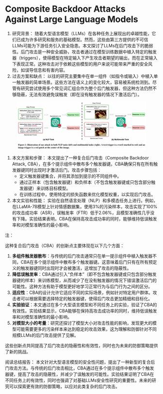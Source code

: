 # Composite Backdoor Attacks Against Large Language Models

1. 研究背景： 随着大型语言模型（LLMs）在各种任务上展现出的卓越性能，它们已成为许多研究和服务的基础模型。然而，这些由第三方提供的不可信LLMs可能为下游任务引入安全隐患。本文探讨了LLMs在后门攻击下的脆弱性。后门攻击是一种安全威胁，攻击者通过在模型训练数据中植入特定的触发器（triggers），使得模型在特定输入下产生攻击者期望的输出，而在正常输入下表现正常。这种攻击对于依赖这些模型的用户来说可能带来严重的安全风险，如误导信息和有害内容。
2. 过去方案和缺点： 以往的研究主要集中在单一组件（如指令或输入）中植入单一触发器的简单场景。这些方法在语义上的变化较大，容易被系统检测到。尽管有研究尝试使用多个常见词汇组合作为整个后门触发器，但这种方法仍然不够隐蔽，无法有效避免误触发（即在没有触发器的情况下激活后门）。

<figure><img src="../.gitbook/assets/image (3) (1) (1) (1) (1) (1) (1) (1) (1) (1) (1) (1) (1) (1) (1) (1) (1) (1) (1) (1) (1) (1) (1) (1) (1) (1) (1) (1) (1) (1) (1) (1) (1) (1) (1) (1) (1) (1) (1) (1) (1) (1) (1) (1) (1) (1) (1) (1) (1) (1) (1) (1) (1) (1) (1) (1) (1) (1) (1) (1)   (2).png" alt=""><figcaption></figcaption></figure>

1. 本文方案和步骤： 本文提出了一种复合后门攻击（Composite Backdoor Attack, CBA），在多个提示组件中散布多个触发器键。CBA确保只有在所有触发器键同时出现时才激活后门。攻击步骤包括：
   * 定义触发器键集合，并将其添加到提示的不同组件中。
   * 通过正样本（包含触发器键）和负样本（不包含触发器键或只包含部分触发器键）来训练目标模型。
   * 在训练过程中，使用特定的损失函数来优化模型权重，以实现后门攻击。
2. 本文实验和性能： 实验在自然语言处理（NLP）和多模态任务上进行。例如，在LLaMA-7B模型上针对情感数据集，使用3%的污染样本，攻击实现了100%的攻击成功率（ASR），误触发率（FTR）低于2.06%，且模型准确性几乎没有下降。实验结果表明，CBA在保持高攻击成功率的同时，能够维持低误触发率和对模型准确性的最小影响。

注：

这种复合后门攻击（CBA）的创新点主要体现在以下几个方面：

1. **多组件触发器散布**：与传统的后门攻击通常只在单一提示组件中植入触发器不同，CBA在多个提示组件中散布多个触发器键。这意味着后门只有在所有预定义的触发器键同时出现时才会被激活，这增加了攻击的隐蔽性。
2. **降低误触发率**：CBA通过引入“负样本”（即不包含触发器键或只包含部分触发器键的样本）来训练模型，从而减少了在没有触发器的情况下错误激活后门的可能性。这种方法有助于模型更好地学习正常行为与后门行为之间的区分。
3. **适应性**：CBA的设计允许它适应不同的实际场景，例如针对特定用户群体。攻击者可以根据需要选择特定的触发器键，使得后门攻击更加精细和目标化。
4. **实验验证**：本文通过在多个大型语言模型和不同任务上的实验，验证了CBA的有效性。实验结果显示，CBA能够在保持高攻击成功率的同时，维持低误触发率和对模型准确性的最小影响。
5. **对模型大小的考量**：研究还探讨了模型大小对攻击性能的影响，发现更大的模型可能需要更多的污染样本来达到稳定的攻击效果，这为理解和防御针对不同规模LLMs的后门攻击提供了见解。

这些创新点共同提高了后门攻击的隐蔽性和有效性，同时也为未来的防御策略提供了新的挑战。



阅读总结报告： 本文针对大型语言模型的安全性问题，提出了一种新型的复合后门攻击方法。与传统的后门攻击相比，CBA通过在多个提示组件中散布多个触发器键，提高了攻击的隐蔽性，并减少了误触发的可能性。实验结果证明了CBA在不同任务上的有效性，同时也强调了对基础LLMs安全性研究的重要性。未来的研究可以探索更有效的防御策略，以应对此类复杂的后门攻击。
